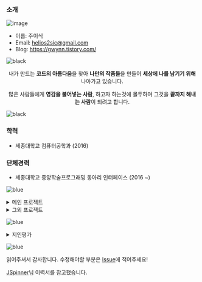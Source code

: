### 소개

![image](https://user-images.githubusercontent.com/32587845/112917679-1e764780-913e-11eb-890e-b4234e10b999.png)
- 이름: 주이식
- Email: helios2sic@gmail.com
- Blog: https://gwynn.tistory.com/

![black](https://user-images.githubusercontent.com/32587845/179325731-29a57152-58a3-438b-91a7-78fc1ddd8b94.png)

<div align="center">
<p>내가 만드는 <b>코드의 아름다움</b>을 찾아 <b>나만의 작품들</b>을 만들어 <b>세상에 나를 남기기 위해</b> 나아가고 있습니다.</p>
<p>많은 사람들에게 <b>영감을 불어넣는 사람</b>, 하고자 하는것에 몰두하며 그것을 <b>끝까지 해내는 사람</b>이 되려고 합니다.</p>
</div>

![black](https://user-images.githubusercontent.com/32587845/179325733-12f0eafa-6034-4142-91d1-4d908520f44a.png)

### 학력
- 세종대학교 컴퓨터공학과 (2016)

### 단체경력
- 세종대학교 중앙학술프로그래밍 동아리 인터페이스 (2016 ~)

![blue](https://user-images.githubusercontent.com/32587845/179327398-abe21397-4936-41d6-a55e-05c11c59faab.png)

<details>

<summary> 메인 프로젝트 </summary>
<blockquote>

  <details>

  <summary> 더치(2019/7 ~ 2021/11)</summary>  

  - 소개: 사용자의 중간지점의 위치를 알려주는 서비스 
  - 역할: 안드로이드 개발, PM, 유지보수 담당
  - [Kotlin_ver 개발페이지(최신)](https://github.com/jkey20/Kotlin-Dutch), [Java_ver 개발페이지(이전)](https://github.com/2019androidtp/Dutch)

  ##### <사용기술>
  ```
  디자인패턴: MVVM(+ DataBinding), Repository
  DI: Hilt
  네트워킹: Retrofit/OkHttp
  비동기: Coroutine
  DB: Room
  API: T Map, T SafeCaster, Kakao Link
  ```
  ###### 배운 점
  - 사용자가 많은 서비스를 장기간 유지보수하는 경험을 쌓음
  - 배운 이론들을 실전에 적용하고 시행착오를 겪으면서 점진적인 실력향상을 이룸
  - Java 레거시 코드를 Kotlin으로 변환하고 수정하면서 클린코드와 디자인패턴의 중요성을 느낌
  - 다양한 API를 활용해보면서 공식문서에 익숙해짐
  ###### 개선할 점
  - Repository 패턴의 사용법을 이해하지 못한채 사용함
  - Hilt, Coroutine, Room을 단순히 적용만 함

  </details>

  <details>
  <summary> 인터페이스 앱(2020/10 ~ 2021/3)</summary>
  
  - 소개: 인터페이스 동아리 회원들을 위한 서비스
  - 역할: 안드로이드 개발
  - [프로젝트 페이지](https://github.com/jkey20/Interface_Android)
  
  ##### <사용기술>
  ```
  디자인패턴: MVVM(+ DataBinding), Repository
  네트워킹: Retrofit/OkHttp
  비동기: Rx
  API: Firebase, Glide, 디자인 오픈소스
  ```
  ###### 배운 점
  - Rx 이론을 프로젝트에 실제로 적용
  - Firebase를 처음으로 적용
  - 서버와 통신하는 다양한 방법들을 익
  - 디자인 오픈소스 사용법을 익힘
  ###### 개선할 점
  - Repository 패턴의 사용법을 이해하지 못한채 사용함
  - Rx를 단순히 적용만 함
  
  </details>
 
  <details>
  <summary> OP.GG 해커톤 - 갔다올게(2021/7 ~ 2021/9)</summary>
  
  - 소개: 게임 플레이시 흡연하느라 늦는걸 방지하는 알리미 앱
  - 역할: 안드로이드 개발, 아이디어 기획
  - [프로젝트 페이지](https://github.com/OPGG-HACKTHON/mobile-b-android)
  
  ##### <사용기술> 
  ```
  디자인 패턴: MVVM, Repository
  Clean Architecture
  UI: Jetpack Compose
  DI: Hilt
  비동기: Coroutine/Flow
  네트워킹: Retrofit/OkHttp
  API: Firebase, Stomp
  ```
  ###### 배운 점
  - Clean Architecture, Jetpack Compose, Hilt, Flow를 처음 접해보고 공부할 수 있었음 
  - Stomp 통신방법을 익힘
  ###### 개선할 점
  - Clean Architecture, Jetpack Compose, Hilt, Flow에 대한 이해도 부족
  
  </details>
  
  <details>
  
  <summary> ERRS(2022/3 ~ 2022/5)</summary>
  
  - 소개: ESL(전자가격표시기)를 활용한 식당예약서비스 앱
  - 역할: 안드로이드 개발, 아이디어 기획
  - [프로젝트 페이지](https://github.com/jkey20/ERRS)
  
  ##### <사용기술> 
  ```
  디자인 패턴: MVVM(+ Databinding), Repository
  DI: Hilt
  비동기: Coroutine/Flow
  API: Firebase, Glide, Material Design
  Util: Kotlin Ktx
  ```
  ###### 배운 점
  - Firebase DB, Storage, Cloud Message를 깊게 공부할 수 있었음 
  ###### 개선할 점
  - 구현시간 부족으로 리팩토링 및 기능부족
  
  </details>
  
</blockquote>
</details>

<details>

<summary> 그외 프로젝트 </summary>
<blockquote>

  <details>

  <summary> 지금맛나(2020/2 ~ 2020/3 개발중단)</summary>  

  - 소개: 하나의 프로젝트에 웹, 안드로이드, 서버, 머신러닝, 디자인 5개 분야의 기술을 모두 구현해보는 프로젝트 
  - 역할: 안드로이드 개발, PM
  - [프로젝트 개발페이지](https://github.com/MeeatNow/MeeatNow/tree/android)

  </details>

  <details>

  <summary> BooketList(2020/7 ~ 2020/8)</summary>  

  - 소개: 네이버 책 API와 MVVM, 2way binding, Room, Glide를 사용해본 프로젝트
  - 역할: 안드로이드 개발
  - [프로젝트 개발페이지](https://github.com/jkey20/BooketList)

  </details>
  
  
  <details>

  <summary> 다행: 다같이 정하는 여행계획(2022/1 ~ 2022/2 개발중단)</summary>  

  - 소개: 여행 계획을 세울때 다함께 한번에 일정을 잡을 수 있게 도와주는 앱
  - 역할: 안드로이드 개발, 아이디어 기획
  - [프로젝트 개발페이지](https://github.com/dahaeng/dahaeng-android)

  </details>
  
</blockquote>
</details>

![blue](https://user-images.githubusercontent.com/32587845/179327404-1b0a8824-187b-4402-98d9-2ea5ba7e9518.png)

<details>

  <summary> 지인평가</summary>  

  ### 평가는 [Pull Request](https://github.com/jkey20/RESUME/pulls)로 부탁드리겠습니다!
 
  

 ### [강근우](https://github.com/moaikang)(개발자, [Protopie](https://www.protopie.io/))

  제가 본 이식님은 **문제를 정확히 파악하고, 적절한 방법으로 문제를 해결**하는 것에 능합니다. 

  > <h3>자신의 장단점을 파악하고, 장점은 살리고 단점은 매꾸어 꾸준히 성장하는 개발자 입니다.</h3>
  >
  > 자신의 장단점을 파악하고, 이를 매꾸려고 노력하는 개발자입니다.  
  >
  > 높은 메타인지와 개발에 대한 열정은 그를 계속 성장하게 합니다.

  > <h3>같이 성장하는 방법을 아는 개발자 입니다.</h3> 
  >
  > 이식님은 자신이 알고 있는 지식을 타인에게 공유하는 것을 좋아합니다. 
  >
  > 남들에게 적극적으로 공유하는 태도와 긍정적인 성격을 기반으로 팀과 함께 성장하는 방법을 아는 개발자라고 생각합니다

  ### [윤찬영](https://github.com/ghk71)

  제가 본 이식님은 **치밀한 분석을 토대로 협업**하는 것에 능합니다.

  > <h3> 작은 부분까지 놓치지 않고 설계하는 개발자 입니다. </h3>
  >
  > 프로젝트를 설계할 때 작은 부분까지 놓치지 않고 치밀하게 설계하는 개발자입니다.
  >
  > 이러한 점은 보다 완벽한 결과물을 보여줍니다.

  > <h3> 팀원들과 협업하며 그룹을 이끄는 개발자입니다. </h3>
  >
  > 풍부한 지식을 바탕으로 팀원들과 지식을 공유하며 프로젝트를 이끄는 개발자입니다.
  >
  > 이식님의 이러한 장점은 그룹의 리더로 행동하기에 적합하다고 생각합니다.



   ### [임수빈](https://github.com/soobin99)
    
   제가 본 이식님은 팀원과 자신의 성장을 이끌어내는 것에 능합니다.
   > <h3>  책임감이 강하고 팀원을 아끼는 개발자 입니다. </h3>
   > 팀원 개개인이 가진 능력과 특징을 고려하여 프로젝트를 설계, 진행하는 개발자입니다.
   >
   > 팀원들의 성과, 고민에 끊임없이 귀를 기울이고 자신의 지식과 경험을 나눠줍니다.
   >
   > 제가 본 이식님은 누구 혼자만의 성장이 아닌 팀원 모두의 성장을 추구하는 개발자입니다.

   > <h3> 고민이 많은 개발자입니다. </h3>
   > 이식님은 자신의 현재 상태에 안주하지 않고 더 나은 자신을 위해 고민하는 개발자입니다.
   >
   > 끊임없는 고민과 자기개발로 매 순간 성장하는 개발자입니다.


  </details>
  </details>

![blue](https://user-images.githubusercontent.com/32587845/179327404-1b0a8824-187b-4402-98d9-2ea5ba7e9518.png)

읽어주셔서 감사합니다.
수정해야할 부분은 [Issue](https://github.com/jkey20/Introduce/issues)에 적어주세요!


[JSpinner](https://github.com/JSpiner)님 이력서를 참고했습니다.
